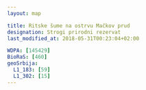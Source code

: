 ```yaml
---
layout: map

title: Ritske šume na ostrvu Mačkov prud
designation: Strogi prirodni rezervat
last_modified_at: 2018-05-31T00:23:04+02:00

WDPA: [145429]
BioRaS: [460]
geoSrbija:
  L1_183: [59]
  L1_302: [15]
---
```

